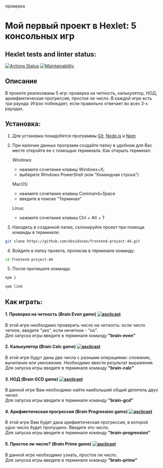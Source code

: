проверка

# Мой первый проект в Hexlet: 5 консольных игр
## Hexlet tests and linter status:
[![Actions Status](https://github.com/obsidinan/frontend-project-44/workflows/hexlet-check/badge.svg)](https://github.com/obsidinan/frontend-project-44/actions)
[![Maintainability](https://api.codeclimate.com/v1/badges/a4d00f9dda2d3ef6273b/maintainability)](https://codeclimate.com/github/obsidinan/frontend-project-44/maintainability)

## Описание

В проекте реализованы 5 игр: проверка на четность, калькулятор, НОД, аримфметическая прогрессия, простое ли число. 
В каждой игре есть три раунда. Игрок побеждает, если правильно отвечает во всех 3-х раундах.

## Установка:
1. Для установки понадобятся программы [Git](https://git-scm.com/downloads), [Node.js](https://nodejs.org/en) и [Npm](https://www.npmjs.com/)
2. При наличии данных программ создайте папку в удобном для Вас месте откройте ее с помощью терминала. 
   Как открыть терминал:

   Windows:
      - нажмите сочетание клавиш Windows+X;
      - выберите Windows PowerShell (или "Командная строка")

   MacOS:
      - нажмите сочетание клавиш Command+Space
      - введите в поиске "Терминал"

   Linux:
      - нажмите сочетание клавиш Ctrl + Alt + T
4. Находясь в созданной папке, склонируйте проект при помощи команды в терминале: 
  ```bash
  git clone https://github.com/obsidinan/frontend-project-44.git
  ```
4. Войдите в папку проекта, прописав в терминале команду:
  ```bash
  cd frontend-project-44
  ```
5. После пропишите команды:
  ```bash
  npm i
  ```
  ```bash
  npm link
  ```

## Как играть:

#### 1. Проверка на четность (Brain Even game) [![asciicast](https://asciinema.org/a/610394.svg)](https://asciinema.org/a/610394)
   В этой игре необходимо проверить число на четность: если число четное, введите "yes", если нечетное - "no".  
   Для запуска игры введите в терминале команду **"brain-even"**

#### 2. Калькулятор (Brain Calc game) [![asciicast](https://asciinema.org/a/610393.svg)](https://asciinema.org/a/610393)
   В этой игре будут даны два числа с разными операциями: сложение, вычитание или умножение. Необходимо ввести результат выражения.  
   Для запуска игры введите в терминале команду **"brain-calc"**

#### 3. НОД (Brain GCD game) [![asciicast](https://asciinema.org/a/610398.svg)](https://asciinema.org/a/610398)
   В данной игре Вам необходимо найти наибольший общий делитель двух чисел.  
   Для запуска игры введите в терминале команду **"brain-gcd"**

#### 4. Арифметическая прогрессия (Brain Progression game) [![asciicast](https://asciinema.org/a/610392.svg)](https://asciinema.org/a/610392)
   В этой игре Вам будет дана арифметическая прогрессия, в которой одно число будет пропущено. Введите это число.  
   Для запуска игры введите в терминале команду **"brain-progression"**

#### 5. Простое ли число? (Brain Prime game) [![asciicast](https://asciinema.org/a/610396.svg)](https://asciinema.org/a/610396)
   В данной игре необходимо узнать, простое ли число.  
   Для запуска игры введите в терминале команду **"brain-prime"**
